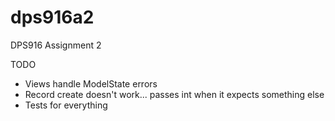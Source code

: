 dps916a2
========

DPS916 Assignment 2

TODO 
 - Views handle ModelState errors
 - Record create doesn't work... passes int when it expects something else
 - Tests for everything